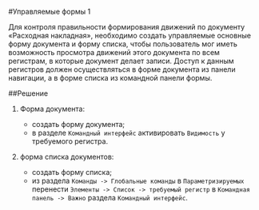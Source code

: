 #Управляемые формы 1

Для контроля правильности формирования движений по документу «Расходная накладная», необходимо создать управляемые основные форму документа и форму списка, чтобы пользователь мог иметь возможность просмотра движений этого документа по всем регистрам, в которые документ делает записи. Доступ к данным регистров должен осуществляться в форме документа из панели навигации, а в форме списка из командной панели формы.

##Решение

1. Форма документа:
   - создать форму документа;
   - в разделе `Командный интерфейс` активировать `Видимость` у требуемого регистра.

2. форма списка документов:
   - создать форму списка;
   - из раздела `Команды -> Глобальные команды` в `Параметризируемых` перенести `Элементы -> Список -> требуемый регистр` в `Командная панель -> Важно` раздела `Командный интерфейс`.
